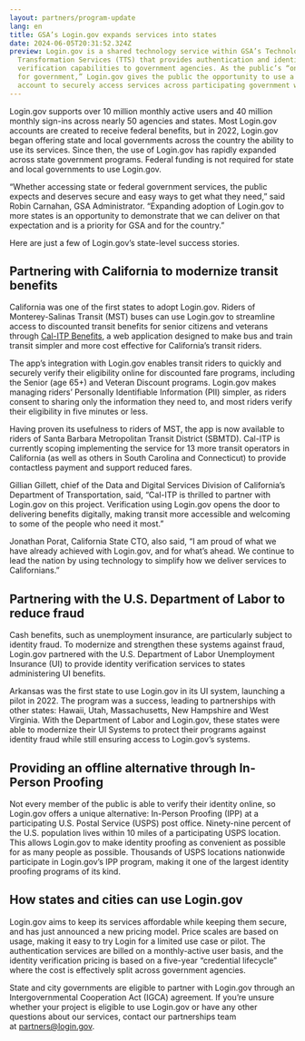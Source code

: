 ```yaml
---
layout: partners/program-update
lang: en
title: GSA’s Login.gov expands services into states
date: 2024-06-05T20:31:52.324Z
preview: Login.gov is a shared technology service within GSA’s Technology
  Transformation Services (TTS) that provides authentication and identity
  verification capabilities to government agencies. As the public’s “one account
  for government,” Login.gov gives the public the opportunity to use a single
  account to securely access services across participating government websites.
---
```

Login.gov supports over 10 million monthly active users and 40 million monthly sign-ins across nearly 50 agencies and states. Most Login.gov accounts are created to receive federal benefits, but in 2022, Login.gov began offering state and local governments across the country the ability to use its services. Since then, the use of Login.gov has rapidly expanded across state government programs. Federal funding is not required for state and local governments to use Login.gov.

“Whether accessing state or federal government services, the public expects and deserves secure and easy ways to get what they need,” said Robin Carnahan, GSA Administrator. “Expanding adoption of Login.gov to more states is an opportunity to demonstrate that we can deliver on that expectation and is a priority for GSA and for the country.”

Here are just a few of Login.gov’s state-level success stories.

## Partnering with California to modernize transit benefits

California was one of the first states to adopt Login.gov. Riders of Monterey-Salinas Transit (MST) buses can use Login.gov to streamline access to discounted transit benefits for senior citizens and veterans through [Cal-ITP Benefits](https://benefits.calitp.org/), a web application designed to make bus and train transit simpler and more cost effective for California’s transit riders. 

The app’s integration with Login.gov enables transit riders to quickly and securely verify their eligibility online for discounted fare programs, including the Senior (age 65+) and Veteran Discount programs. Login.gov makes managing riders’ Personally Identifiable Information (PII) simpler, as riders consent to sharing only the information they need to, and most riders verify their eligibility in five minutes or less.

Having proven its usefulness to riders of MST, the app is now available to riders of Santa Barbara Metropolitan Transit District (SBMTD). Cal-ITP is currently scoping implementing the service for 13 more transit operators in California (as well as others in South Carolina and Connecticut) to provide contactless payment and support reduced fares.

Gillian Gillett, chief of the Data and Digital Services Division of California’s Department of Transportation, said, “Cal-ITP is thrilled to partner with Login.gov on this project. Verification using Login.gov opens the door to delivering benefits digitally, making transit more accessible and welcoming to some of the people who need it most.” 

Jonathan Porat, California State CTO, also said, “I am proud of what we have already achieved with Login.gov, and for what’s ahead. We continue to lead the nation by using technology to simplify how we deliver services to Californians.”

## Partnering with the U.S. Department of Labor to reduce fraud

Cash benefits, such as unemployment insurance, are particularly subject to identity fraud. To modernize and strengthen these systems against fraud, Login.gov partnered with the U.S. Department of Labor Unemployment Insurance (UI) to provide identity verification services to states administering UI benefits. 

Arkansas was the first state to use Login.gov in its UI system, launching a pilot in 2022. The program was a success, leading to partnerships with other states: Hawaii, Utah, Massachusetts, New Hampshire and West Virginia. With the Department of Labor and Login.gov, these states were able to modernize their UI Systems to protect their programs against identity fraud while still ensuring access to Login.gov’s systems.

## Providing an offline alternative through In-Person Proofing

Not every member of the public is able to verify their identity online, so Login.gov offers a unique alternative: In-Person Proofing (IPP) at a participating U.S. Postal Service (USPS) post office. Ninety-nine percent of the U.S. population lives within 10 miles of a participating USPS location. This allows Login.gov to make identity proofing as convenient as possible for as many people as possible. Thousands of USPS locations nationwide participate in Login.gov’s IPP program, making it one of the largest identity proofing programs of its kind.

## How states and cities can use Login.gov

Login.gov aims to keep its services affordable while keeping them secure, and has just announced a new pricing model. Price scales are based on usage, making it easy to try Login for a limited use case or pilot. The authentication services are billed on a monthly-active user basis, and the identity verification pricing is based on a five-year “credential lifecycle” where the cost is effectively split across government agencies. 

State and city governments are eligible to partner with Login.gov through an Intergovernmental Cooperation Act (IGCA) agreement. If you’re unsure whether your project is eligible to use Login.gov or have any other questions about our services, contact our partnerships team at [partners@login.gov](mailto:partners@login.gov?subject=Partnering%20with%20Login.gov).